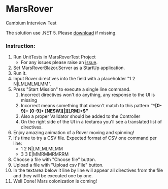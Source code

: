 # MarsRover
Cambium Interview Test

The solution use .NET 5. Please [download](https://dotnet.microsoft.com/download) if missing. 

### Instruction: 

1. Run UnitTests in MarsRoverTest Project
    - For any issues please raise an [issue](https://github.com/alexandruhapco/MarsRover/issues).
2. Set MarsRoverBlazor.Server as a StartUp application.
3. Run it.
4. Input Rover directives into the field with a placeholder "1 2 N|LMLMLMLMM".
5. Press "Start Mission" to execute a single line command.   
    1. Incorrect directives won't do anything, any response to the UI is missing
    2. Incorrect means something that doesn't match to this pattern **"^[0-9]+ [0-9]+ [NESW][|][LRM]+$"**
    3. Also a proper Validator should be added to the Controller 
    4. On the right side of the UI in a textarea you'll see a translated list of directives.
6. Enjoy amazing animation of a Rover moving and spinning!
7. It's time to try a CSV file. Expected format of CSV one command per line: 
    - 1 2 N|LMLMLMLMM
    - 3 3 E|MMRMMRMRRM
8. Choose a file with "Choose file" button.
9. Upload a file with "Upload csv File" button.
10. In the textarea below it line by line will appear all directives from the file and they will be executed one by one.
11. Well Done! Mars colonization is coming!


